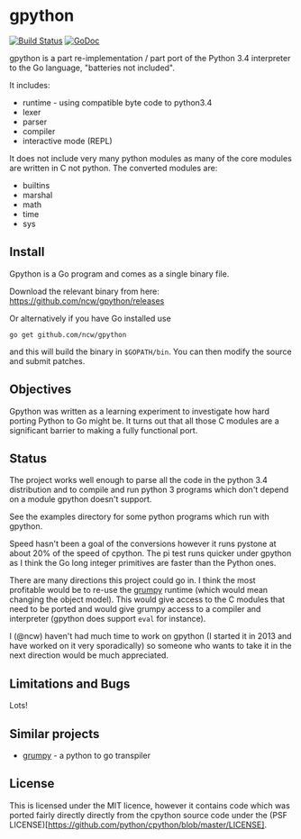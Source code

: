 # gpython

[![Build Status](https://travis-ci.org/ncw/gpython.svg?branch=master)](https://travis-ci.org/ncw/gpython)
[![GoDoc](https://godoc.org/github.com/ncw/gpython?status.svg)](https://godoc.org/github.com/ncw/gpython)

gpython is a part re-implementation / part port of the Python 3.4
interpreter to the Go language, "batteries not included".

It includes:

  * runtime - using compatible byte code to python3.4
  * lexer
  * parser
  * compiler
  * interactive mode (REPL)

It does not include very many python modules as many of the core
modules are written in C not python.  The converted modules are:

  * builtins
  * marshal
  * math
  * time
  * sys

## Install

Gpython is a Go program and comes as a single binary file.

Download the relevant binary from here: https://github.com/ncw/gpython/releases

Or alternatively if you have Go installed use

    go get github.com/ncw/gpython

and this will build the binary in `$GOPATH/bin`.  You can then modify
the source and submit patches.

## Objectives

Gpython was written as a learning experiment to investigate how hard
porting Python to Go might be.  It turns out that all those C modules
are a significant barrier to making a fully functional port.

## Status

The project works well enough to parse all the code in the python 3.4
distribution and to compile and run python 3 programs which don't
depend on a module gpython doesn't support.

See the examples directory for some python programs which run with
gpython.

Speed hasn't been a goal of the conversions however it runs pystone at
about 20% of the speed of cpython.  The pi test runs quicker under
gpython as I think the Go long integer primitives are faster than the
Python ones.

There are many directions this project could go in.  I think the most
profitable would be to re-use the
[grumpy](https://github.com/google/grumpy) runtime (which would mean
changing the object model).  This would give access to the C modules
that need to be ported and would give grumpy access to a compiler and
interpreter (gpython does support `eval` for instance).

I (@ncw) haven't had much time to work on gpython (I started it in
2013 and have worked on it very sporadically) so someone who wants to
take it in the next direction would be much appreciated.

## Limitations and Bugs

Lots!

## Similar projects

  * [grumpy](https://github.com/google/grumpy) - a python to go transpiler

## License

This is licensed under the MIT licence, however it contains code which
was ported fairly directly directly from the cpython source code under
the (PSF LICENSE)[https://github.com/python/cpython/blob/master/LICENSE].
